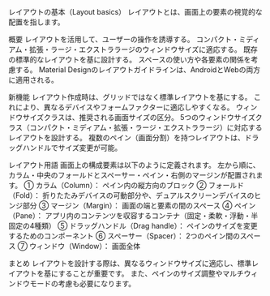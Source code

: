 



レイアウトの基本（Layout basics）
レイアウトとは、画面上の要素の視覚的な配置を指します。

概要
レイアウトを活用して、ユーザーの操作を誘導する。
コンパクト・ミディアム・拡張・ラージ・エクストララージのウィンドウサイズに適応する。
既存の標準的なレイアウトを基に設計する。
スペースの使い方や各要素の関係を考慮する。
Material Designのレイアウトガイドラインは、AndroidとWebの両方に適用される。

新機能
レイアウト作成時は、グリッドではなく標準レイアウトを基にする。
これにより、異なるデバイスやフォームファクターに適応しやすくなる。
ウィンドウサイズクラスは、推奨される画面サイズの区分。
5つのウィンドウサイズクラス（コンパクト・ミディアム・拡張・ラージ・エクストララージ）に対応するレイアウトを設計する。
複数のペイン（画面分割）を持つレイアウトは、ドラッグハンドルでサイズ変更が可能。

レイアウト用語
画面上の構成要素は以下のように定義されます。
左から順に、カラム・中央のフォールドとスペーサー・ペイン・右側のマージンが配置されます。
① カラム（Column）： ペイン内の縦方向のブロック
② フォールド（Fold）： 折りたたみデバイスの可動部分や、デュアルスクリーンデバイスのヒンジ部分
③ マージン（Margin）： 画面の端と要素の間のスペース
④ ペイン（Pane）： アプリ内のコンテンツを収容するコンテナ（固定・柔軟・浮動・半固定の4種類）
⑤ ドラッグハンドル（Drag handle）： ペインのサイズを変更するためのコンポーネント
⑥ スペーサー（Spacer）： 2つのペイン間のスペース
⑦ ウィンドウ（Window）： 画面全体

まとめ
レイアウトを設計する際は、異なるウィンドウサイズに適応し、標準レイアウトを基にすることが重要です。
また、ペインのサイズ調整やマルチウィンドウモードの考慮も必要になります。
